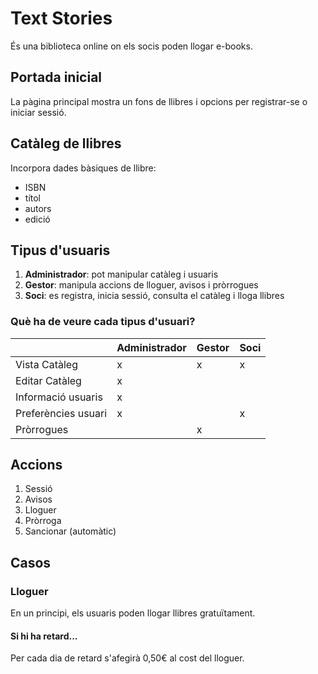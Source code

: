 # Text Stories

És una biblioteca online on els socis poden llogar e-books.

## Portada inicial

La pàgina principal mostra un fons de llibres i opcions per registrar-se o iniciar sessió.

## Catàleg de llibres

Incorpora dades bàsiques de llibre:
- ISBN
- títol
- autors
- edició

## Tipus d'usuaris

1. **Administrador**: pot manipular catàleg i usuaris
2. **Gestor**: manipula accions de lloguer, avisos i pròrrogues
3. **Soci**: es registra, inicia sessió, consulta el catàleg i lloga llibres

### Què ha de veure cada tipus d'usuari?
|                     | Administrador | Gestor | Soci |
|---------------------|---------------|--------|------|
| Vista Catàleg       |       x       |    x   |   x  |
| Editar Catàleg      |       x       |        |      |
| Informació usuaris  |       x       |        |      |
| Preferències usuari |       x       |        |   x  |
| Pròrrogues          |               |    x   |      |

## Accions

1. Sessió
2. Avisos
3. Lloguer
4. Pròrroga
5. Sancionar (automàtic)

## Casos

### Lloguer

En un principi, els usuaris poden llogar llibres gratuïtament.

#### Si hi ha retard...
Per cada dia de retard s'afegirà 0,50€ al cost del lloguer.

